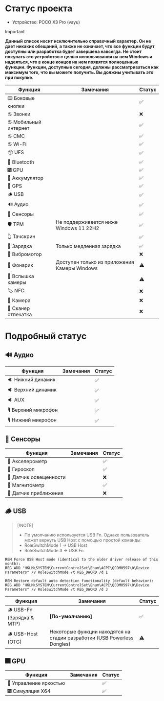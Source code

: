 # Статус проекта

- Устройство: POCO X3 Pro (vayu)

> [!IMPORTANT]
> **Данный список носит исключительно справочный характер. Он не дает никаких обещаний, а также не означает, что все функции будут доступны или разработка будет завершена навсегда. Не стоит покупать это устройство с целью использования на нем Windows и надеяться, что в конце концов на нем появятся полноценные функции. Функции, доступные сегодня, должны рассматриваться как максимум того, что вы можете получить. Вы должны учитывать это при покупке.**

| Функция               | Замечания                                    | Статус         |
|-----------------------|----------------------------------------------|----------------|
| ⌨️ Боковые кнопки     |                                              | ✅            |
| ♋ Звонки             |                                              | ❌            |
| ♋ Мобильный интернет |                                              | ✅            |
| ♋ СМС                |                                              | ✅            |
| ♋ Wi-Fi              |                                              | ✅            |
| 📦 UFS                |                                              | ✅            |
| 🔵 Bluetooth          |                                              | ✅            |
| 🎆 GPU                |                                              | ✅            |
| 🔋 Аккумулятор        |                                              | ✅            |
| 📌 GPS                |                                              | ✅            |
| 🪵 USB                |                                              | ✅            |
| 🔊 Аудио              |                                              | ✅            |
| 🧭 Сенсоры            |                                              | ✅            |
| 🛡️ TPM                | Не поддерживается ниже Windows 11 22H2       | ✅            |
| 👆 Тачскрин           |                                              | ✅            |
| 🔌 Зарядка            | Только медленная зарядка                     | ✅            |
| 📳 Вибромотор         |                                              | ❌            |
| 🔦 Фонарик            | Доступен только из приложения Камеры Windows | ⚠️            |
| 📸 Вспышка камеры     |                                              | ⚠️            |
| 🏷️ NFC                |                                              | ❌            |
| 📸 Камера             |                                              | ❌            |
| 🧬 Сканер отпечатка   |                                              | ❌            |

# Подробный статус

## 🔊 Аудио

| Функция                | Замечания                                   | Статус         |
|------------------------|---------------------------------------------|----------------|
| 🔉 Нижний динамик      |                                             | ✅            |
| 🔉 Верхний динамик     |                                             | ✅            |
| 🔉 AUX                 |                                             | ✅            |
| 🎙️ Верхний микрофон    |                                             | ✅            |
| 🎙️ Нижний микрофон     |                                             | ✅            |

## 🧭 Сенсоры

| Функция                | Замечания                                   | Статус         |
|------------------------|---------------------------------------------|----------------|
| 🧭 Акселерометр        |                                             | ✅            |
| 🧭 Гироскоп            |                                             | ✅            |
| 🧭 Датчик освещенности |                                             | ❌            |
| 🧭 Магнитометр         |                                             | ✅            |
| 🧭 Датчик приближения  |                                             | ❌            |

## 🪵 USB
>
> [!NOTE]
>
> - По умолчанию используется USB Fn. Однако пользователь может вернуть USB Host с помощью простой команды:
> - RoleSwitchMode 1 -> USB Host
> - RoleSwitchMode 3 -> USB Fn
>
```batch
REM Force USB Host mode (identical to the older driver release of this month):
REG ADD "HKLM\SYSTEM\CurrentControlSet\Enum\ACPI\QCOM0597\0\Device Parameters" /v RoleSwitchMode /t REG_DWORD /d 1
```

```batch
REM Restore default auto detection functionality (default behavior):
REG ADD "HKLM\SYSTEM\CurrentControlSet\Enum\ACPI\QCOM0597\0\Device Parameters" /v RoleSwitchMode /t REG_DWORD /d 3
```

| Функция                         | Замечания                                                                | Статус         |
|---------------------------------|--------------------------------------------------------------------------|----------------|
| 🪵 USB-Fn   (Зарядка & MTP)     | **[По-умолчанию]**                                                       | ✅            |
| 🪵 USB-Host (OTG)               | Некоторые функции находятся на стадии разработки (USB Powerless Dongles) | ⚠️            |

## 🎆 GPU

| Функция                 | Замечания                           | Статус         |
|-------------------------|-------------------------------------|----------------|
| 📲 Управление яркостью  |                                     | ✅            |
| 🎆 Симуляция X64        |                                     | ✅            |
